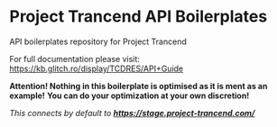 # Project Trancend API Boilerplates
API boilerplates repository for Project Trancend

For full documentation please visit: https://kb.glitch.ro/display/TCDRES/API+Guide

**Attention! Nothing in this boilerplate is optimised as it is ment as an example!**
**You can do your optimization at your own discretion!**

*This connects by default to **https://stage.project-trancend.com/***
